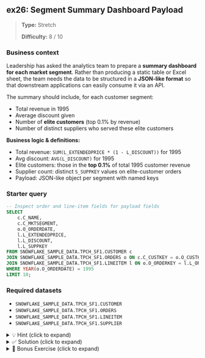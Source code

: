 ## ex26: Segment Summary Dashboard Payload

> **Type:** Stretch  
>
> **Difficulty:** 8 / 10

### Business context
Leadership has asked the analytics team to prepare a **summary dashboard for each market segment**. Rather than producing a static table or Excel sheet, the team needs the data to be structured in a **JSON-like format** so that downstream applications can easily consume it via an API.

The summary should include, for each customer segment:
- Total revenue in 1995
- Average discount given
- Number of **elite customers** (top 0.1% by revenue)
- Number of distinct suppliers who served these elite customers

**Business logic & definitions:**
* Total revenue: `SUM(L_EXTENDEDPRICE * (1 - L_DISCOUNT))` for 1995
* Avg discount: `AVG(L_DISCOUNT)` for 1995
* Elite customers: those in the **top 0.1%** of total 1995 customer revenue
* Supplier count: distinct `S_SUPPKEY` values on elite-customer orders
* Payload: JSON-like object per segment with named keys

### Starter query
```sql
-- Inspect order and line-item fields for payload fields
SELECT
    c.C_NAME,
    c.C_MKTSEGMENT,
    o.O_ORDERDATE,
    l.L_EXTENDEDPRICE,
    l.L_DISCOUNT,
    l.L_SUPPKEY
FROM SNOWFLAKE_SAMPLE_DATA.TPCH_SF1.CUSTOMER c
JOIN SNOWFLAKE_SAMPLE_DATA.TPCH_SF1.ORDERS o ON c.C_CUSTKEY = o.O_CUSTKEY
JOIN SNOWFLAKE_SAMPLE_DATA.TPCH_SF1.LINEITEM l ON o.O_ORDERKEY = l.L_ORDERKEY
WHERE YEAR(o.O_ORDERDATE) = 1995
LIMIT 10;
```

### Required datasets

* `SNOWFLAKE_SAMPLE_DATA.TPCH_SF1.CUSTOMER`
* `SNOWFLAKE_SAMPLE_DATA.TPCH_SF1.ORDERS`
* `SNOWFLAKE_SAMPLE_DATA.TPCH_SF1.LINEITEM`
* `SNOWFLAKE_SAMPLE_DATA.TPCH_SF1.SUPPLIER`

<details>
<summary>💡 Hint (click to expand)</summary>

#### How to think about it

Start by computing customer-level revenue for 1995. Then use `PERCENTILE_CONT()` to find the revenue threshold for the **top 0.1%** of customers. Flag only those elite customers, and use their 1995 orders to count suppliers and segment them.

Use `OBJECT_CONSTRUCT()` to assemble the final payload for each segment.

#### Helpful SQL concepts

`OBJECT_CONSTRUCT`, `CTE`, `PERCENTILE_CONT`, `JOIN`, `GROUP BY`

```sql
SELECT OBJECT_CONSTRUCT('segment', C_MKTSEGMENT, 'revenue', total_revenue, ...) FROM …;
```

</details>

<details>
<summary>✅ Solution (click to expand)</summary>

#### Working query

```sql
WITH customer_revenue AS (
    SELECT
        c.C_CUSTKEY,
        c.C_MKTSEGMENT,
        SUM(l.L_EXTENDEDPRICE * (1 - l.L_DISCOUNT)) AS revenue
    FROM SNOWFLAKE_SAMPLE_DATA.TPCH_SF1.CUSTOMER c
    JOIN SNOWFLAKE_SAMPLE_DATA.TPCH_SF1.ORDERS o ON c.C_CUSTKEY = o.O_CUSTKEY
    JOIN SNOWFLAKE_SAMPLE_DATA.TPCH_SF1.LINEITEM l ON o.O_ORDERKEY = l.L_ORDERKEY
    WHERE YEAR(o.O_ORDERDATE) = 1995
    GROUP BY c.C_CUSTKEY, c.C_MKTSEGMENT
),
revenue_cutoff AS (
    SELECT PERCENTILE_CONT(0.999) WITHIN GROUP (ORDER BY revenue) AS revenue_threshold
    FROM customer_revenue
),
top_customers AS (
    SELECT cr.C_CUSTKEY, cr.C_MKTSEGMENT
    FROM customer_revenue cr
    JOIN revenue_cutoff rc ON cr.revenue >= rc.revenue_threshold
),
segment_stats AS (
    SELECT
        c.C_MKTSEGMENT,
        SUM(l.L_EXTENDEDPRICE * (1 - l.L_DISCOUNT)) AS total_revenue,
        AVG(l.L_DISCOUNT) AS avg_discount
    FROM SNOWFLAKE_SAMPLE_DATA.TPCH_SF1.CUSTOMER c
    JOIN SNOWFLAKE_SAMPLE_DATA.TPCH_SF1.ORDERS o ON c.C_CUSTKEY = o.O_CUSTKEY
    JOIN SNOWFLAKE_SAMPLE_DATA.TPCH_SF1.LINEITEM l ON o.O_ORDERKEY = l.L_ORDERKEY
    WHERE YEAR(o.O_ORDERDATE) = 1995
    GROUP BY c.C_MKTSEGMENT
),
supplier_counts AS (
    SELECT
        c.C_MKTSEGMENT,
        COUNT(DISTINCT s.S_SUPPKEY) AS supplier_count,
        COUNT(DISTINCT c.C_CUSTKEY) AS top_customer_count
    FROM top_customers c
    JOIN SNOWFLAKE_SAMPLE_DATA.TPCH_SF1.ORDERS o ON c.C_CUSTKEY = o.O_CUSTKEY
    JOIN SNOWFLAKE_SAMPLE_DATA.TPCH_SF1.LINEITEM l ON o.O_ORDERKEY = l.L_ORDERKEY
    JOIN SNOWFLAKE_SAMPLE_DATA.TPCH_SF1.SUPPLIER s ON l.L_SUPPKEY = s.S_SUPPKEY
    WHERE YEAR(o.O_ORDERDATE) = 1995
    GROUP BY c.C_MKTSEGMENT
)
SELECT
    OBJECT_CONSTRUCT(
        'segment', s.C_MKTSEGMENT,
        'total_revenue', ROUND(s.total_revenue, 2),
        'avg_discount', ROUND(s.avg_discount, 4),
        'top_customer_count', sc.top_customer_count,
        'supplier_count', sc.supplier_count
    ) AS segment_payload
FROM segment_stats s
JOIN supplier_counts sc ON s.C_MKTSEGMENT = sc.C_MKTSEGMENT;
```

#### Why this works

By filtering on the **top 0.1% of customers** by revenue, we make the dashboard dynamic and scalable. The query isolates segment-level KPIs and packages them in a structured, JSON-like object, using modular and composable SQL logic.

#### Business answer

You now have a dashboard-ready payload summarizing key performance and supply metrics per segment, focused on the most strategically important customers.

#### Take-aways

* Learn to derive top-N percentiles using `PERCENTILE_CONT()`
* Modularize complex logic with composable CTEs
* Shape outputs using `OBJECT_CONSTRUCT()` for API readiness

</details>

<details>
<summary>🎁 Bonus Exercise (click to expand)</summary>

Turn this logic into a **stored procedure** that takes a `YEAR` and a `percentile` threshold (e.g. 0.999) as input and returns the segment summary payload for that configuration. Use `RESULTSET` to display the structured JSON per segment.

</details>

